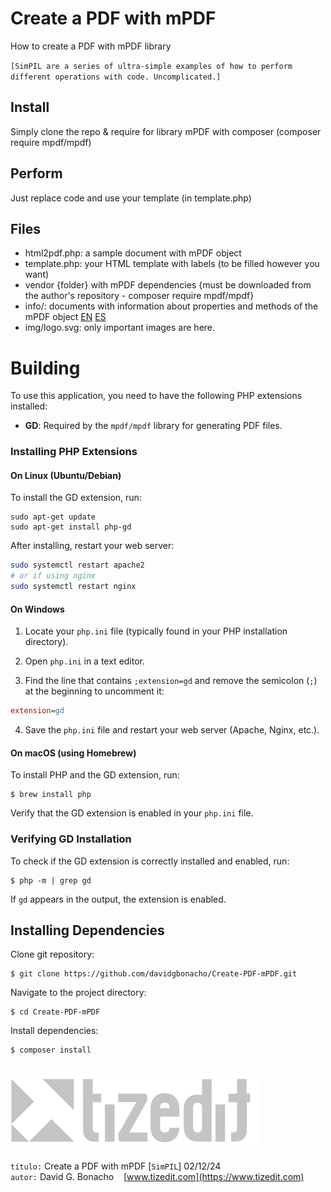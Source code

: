 
# Create a PDF with mPDF 
How to create a PDF with mPDF library

`[SimPIL are a series of ultra-simple examples of how to perform different operations with code. Uncomplicated.]`

## Install
Simply clone the repo & require for library mPDF with composer (composer require mpdf/mpdf) 

## Perform
Just replace code and use your template (in template.php)

## Files

- html2pdf.php: a sample document with mPDF object
- template.php: your HTML template with labels (to be filled however you want)
- vendor {folder} with mPDF dependencies {must be downloaded from the author's repository - composer require mpdf/mpdf}
- info/: documents with information about properties and methods of the mPDF object [EN](info/mPDF-methods-properties.md) [ES](info/mPDF-métodos-propiedades.md)
- img/logo.svg: only important images are here.

# Building

To use this application, you need to have the following PHP extensions installed:

- **GD**: Required by the `mpdf/mpdf` library for generating PDF files.

### Installing PHP Extensions

#### On Linux (Ubuntu/Debian)

To install the GD extension, run:

    sudo apt-get update
    sudo apt-get install php-gd


After installing, restart your web server:

```sh
sudo systemctl restart apache2
# or if using nginx
sudo systemctl restart nginx

```
#### On Windows 
 
1. Locate your `php.ini` file (typically found in your PHP installation directory).
 
2. Open `php.ini` in a text editor.
 
3. Find the line that contains `;extension=gd` and remove the semicolon (`;`) at the beginning to uncomment it:

```ini
extension=gd
```
 
4. Save the `php.ini` file and restart your web server (Apache, Nginx, etc.).

#### On macOS (using Homebrew) 

To install PHP and the GD extension, run:

    $ brew install php

Verify that the GD extension is enabled in your `php.ini` file.

### Verifying GD Installation 

To check if the GD extension is correctly installed and enabled, run:

    $ php -m | grep gd

If `gd` appears in the output, the extension is enabled.

## Installing Dependencies 

Clone git repository:

    $ git clone https://github.com/davidgbonacho/Create-PDF-mPDF.git

Navigate to the project directory:

    $ cd Create-PDF-mPDF

Install dependencies:
    
    $ composer install



![](img/logo.svg)
---
`título:` Create a PDF with mPDF [`SimPIL`] 02/12/24\
`autor:` David G. Bonacho &nbsp;&nbsp;  [www.tizedit.com](https://www.tizedit.com)

